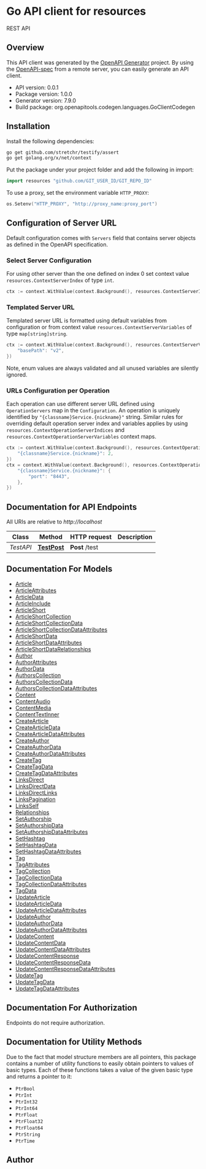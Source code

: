 # Go API client for resources

REST API

## Overview
This API client was generated by the [OpenAPI Generator](https://openapi-generator.tech) project.  By using the [OpenAPI-spec](https://www.openapis.org/) from a remote server, you can easily generate an API client.

- API version: 0.0.1
- Package version: 1.0.0
- Generator version: 7.9.0
- Build package: org.openapitools.codegen.languages.GoClientCodegen

## Installation

Install the following dependencies:

```sh
go get github.com/stretchr/testify/assert
go get golang.org/x/net/context
```

Put the package under your project folder and add the following in import:

```go
import resources "github.com/GIT_USER_ID/GIT_REPO_ID"
```

To use a proxy, set the environment variable `HTTP_PROXY`:

```go
os.Setenv("HTTP_PROXY", "http://proxy_name:proxy_port")
```

## Configuration of Server URL

Default configuration comes with `Servers` field that contains server objects as defined in the OpenAPI specification.

### Select Server Configuration

For using other server than the one defined on index 0 set context value `resources.ContextServerIndex` of type `int`.

```go
ctx := context.WithValue(context.Background(), resources.ContextServerIndex, 1)
```

### Templated Server URL

Templated server URL is formatted using default variables from configuration or from context value `resources.ContextServerVariables` of type `map[string]string`.

```go
ctx := context.WithValue(context.Background(), resources.ContextServerVariables, map[string]string{
	"basePath": "v2",
})
```

Note, enum values are always validated and all unused variables are silently ignored.

### URLs Configuration per Operation

Each operation can use different server URL defined using `OperationServers` map in the `Configuration`.
An operation is uniquely identified by `"{classname}Service.{nickname}"` string.
Similar rules for overriding default operation server index and variables applies by using `resources.ContextOperationServerIndices` and `resources.ContextOperationServerVariables` context maps.

```go
ctx := context.WithValue(context.Background(), resources.ContextOperationServerIndices, map[string]int{
	"{classname}Service.{nickname}": 2,
})
ctx = context.WithValue(context.Background(), resources.ContextOperationServerVariables, map[string]map[string]string{
	"{classname}Service.{nickname}": {
		"port": "8443",
	},
})
```

## Documentation for API Endpoints

All URIs are relative to *http://localhost*

Class | Method | HTTP request | Description
------------ | ------------- | ------------- | -------------
*TestAPI* | [**TestPost**](docs/TestAPI.md#testpost) | **Post** /test | 


## Documentation For Models

 - [Article](docs/Article.md)
 - [ArticleAttributes](docs/ArticleAttributes.md)
 - [ArticleData](docs/ArticleData.md)
 - [ArticleInclude](docs/ArticleInclude.md)
 - [ArticleShort](docs/ArticleShort.md)
 - [ArticleShortCollection](docs/ArticleShortCollection.md)
 - [ArticleShortCollectionData](docs/ArticleShortCollectionData.md)
 - [ArticleShortCollectionDataAttributes](docs/ArticleShortCollectionDataAttributes.md)
 - [ArticleShortData](docs/ArticleShortData.md)
 - [ArticleShortDataAttributes](docs/ArticleShortDataAttributes.md)
 - [ArticleShortDataRelationships](docs/ArticleShortDataRelationships.md)
 - [Author](docs/Author.md)
 - [AuthorAttributes](docs/AuthorAttributes.md)
 - [AuthorData](docs/AuthorData.md)
 - [AuthorsCollection](docs/AuthorsCollection.md)
 - [AuthorsCollectionData](docs/AuthorsCollectionData.md)
 - [AuthorsCollectionDataAttributes](docs/AuthorsCollectionDataAttributes.md)
 - [Content](docs/Content.md)
 - [ContentAudio](docs/ContentAudio.md)
 - [ContentMedia](docs/ContentMedia.md)
 - [ContentTextInner](docs/ContentTextInner.md)
 - [CreateArticle](docs/CreateArticle.md)
 - [CreateArticleData](docs/CreateArticleData.md)
 - [CreateArticleDataAttributes](docs/CreateArticleDataAttributes.md)
 - [CreateAuthor](docs/CreateAuthor.md)
 - [CreateAuthorData](docs/CreateAuthorData.md)
 - [CreateAuthorDataAttributes](docs/CreateAuthorDataAttributes.md)
 - [CreateTag](docs/CreateTag.md)
 - [CreateTagData](docs/CreateTagData.md)
 - [CreateTagDataAttributes](docs/CreateTagDataAttributes.md)
 - [LinksDirect](docs/LinksDirect.md)
 - [LinksDirectData](docs/LinksDirectData.md)
 - [LinksDirectLinks](docs/LinksDirectLinks.md)
 - [LinksPagination](docs/LinksPagination.md)
 - [LinksSelf](docs/LinksSelf.md)
 - [Relationships](docs/Relationships.md)
 - [SetAuthorship](docs/SetAuthorship.md)
 - [SetAuthorshipData](docs/SetAuthorshipData.md)
 - [SetAuthorshipDataAttributes](docs/SetAuthorshipDataAttributes.md)
 - [SetHashtag](docs/SetHashtag.md)
 - [SetHashtagData](docs/SetHashtagData.md)
 - [SetHashtagDataAttributes](docs/SetHashtagDataAttributes.md)
 - [Tag](docs/Tag.md)
 - [TagAttributes](docs/TagAttributes.md)
 - [TagCollection](docs/TagCollection.md)
 - [TagCollectionData](docs/TagCollectionData.md)
 - [TagCollectionDataAttributes](docs/TagCollectionDataAttributes.md)
 - [TagData](docs/TagData.md)
 - [UpdateArticle](docs/UpdateArticle.md)
 - [UpdateArticleData](docs/UpdateArticleData.md)
 - [UpdateArticleDataAttributes](docs/UpdateArticleDataAttributes.md)
 - [UpdateAuthor](docs/UpdateAuthor.md)
 - [UpdateAuthorData](docs/UpdateAuthorData.md)
 - [UpdateAuthorDataAttributes](docs/UpdateAuthorDataAttributes.md)
 - [UpdateContent](docs/UpdateContent.md)
 - [UpdateContentData](docs/UpdateContentData.md)
 - [UpdateContentDataAttributes](docs/UpdateContentDataAttributes.md)
 - [UpdateContentResponse](docs/UpdateContentResponse.md)
 - [UpdateContentResponseData](docs/UpdateContentResponseData.md)
 - [UpdateContentResponseDataAttributes](docs/UpdateContentResponseDataAttributes.md)
 - [UpdateTag](docs/UpdateTag.md)
 - [UpdateTagData](docs/UpdateTagData.md)
 - [UpdateTagDataAttributes](docs/UpdateTagDataAttributes.md)


## Documentation For Authorization

Endpoints do not require authorization.


## Documentation for Utility Methods

Due to the fact that model structure members are all pointers, this package contains
a number of utility functions to easily obtain pointers to values of basic types.
Each of these functions takes a value of the given basic type and returns a pointer to it:

* `PtrBool`
* `PtrInt`
* `PtrInt32`
* `PtrInt64`
* `PtrFloat`
* `PtrFloat32`
* `PtrFloat64`
* `PtrString`
* `PtrTime`

## Author



